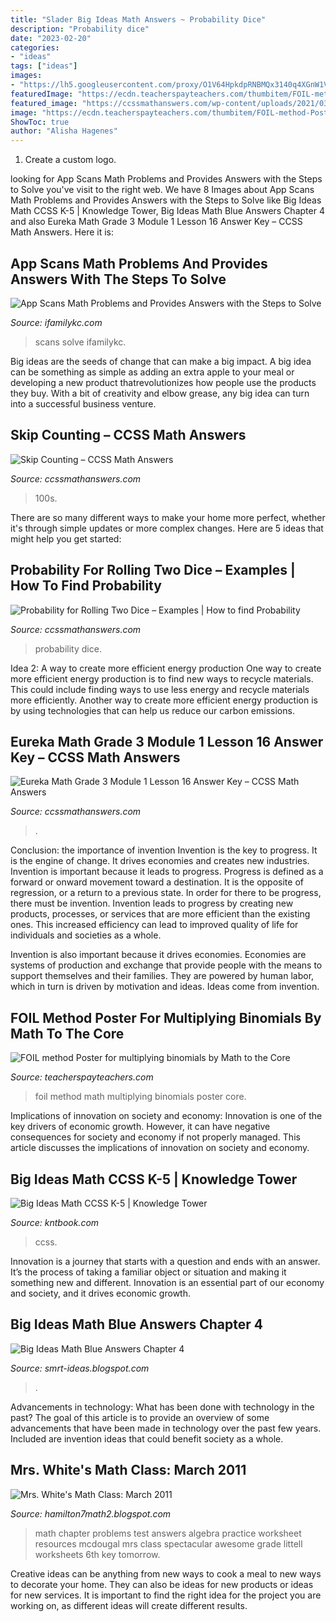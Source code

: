 ```yaml
---
title: "Slader Big Ideas Math Answers ~ Probability Dice"
description: "Probability dice"
date: "2023-02-20"
categories:
- "ideas"
tags: ["ideas"]
images:
- "https://lh5.googleusercontent.com/proxy/O1V64HpkdpRNBMQx3140q4XGnW1V8US8om9hqf7R8HKzLhkm-hv4J8vVSyH7osIPzFb0Hz7ae8hX5AekvPXQF4LUCuKdjSbEaFSKAxBcUrzOtsXkR7Ytow=w1200-h630-p-k-no-nu"
featuredImage: "https://ecdn.teacherspayteachers.com/thumbitem/FOIL-method-Poster-for-multiplying-binomials-1456790665/original-647020-2.jpg"
featured_image: "https://ccssmathanswers.com/wp-content/uploads/2021/03/Skip-Counting-by-4s-1-269x300.png"
image: "https://ecdn.teacherspayteachers.com/thumbitem/FOIL-method-Poster-for-multiplying-binomials-1456790665/original-647020-2.jpg"
ShowToc: true
author: "Alisha Hagenes"
---
```



1. Create a custom logo.

	

		
looking for App Scans Math Problems and Provides Answers with the Steps to Solve you've visit to the right web. We have 8 Images about App Scans Math Problems and Provides Answers with the Steps to Solve like Big Ideas Math CCSS K-5 | Knowledge Tower, Big Ideas Math Blue Answers Chapter 4 and also Eureka Math Grade 3 Module 1 Lesson 16 Answer Key – CCSS Math Answers. Here it is:
		
    
## App Scans Math Problems And Provides Answers With The Steps To Solve

<img loading=lazy src="https://www.ifamilykc.com/blog/wp-content/uploads/2020/05/Screenshot-2020-05-06-at-9.10.04-AM-768x1058.jpg" onerror="this.onerror=null;this.src='https://tse4.mm.bing.net/th?id=OIP.Ot_kz-ArLNup66a4oV4buAHaKM&amp;pid=15.1';" alt="App Scans Math Problems and Provides Answers with the Steps to Solve">

_Source: ifamilykc.com_

>scans solve ifamilykc. 

	

Big ideas are the seeds of change that can make a big impact. A big idea can be something as simple as adding an extra apple to your meal or developing a new product thatrevolutionizes how people use the products they buy. With a bit of creativity and elbow grease, any big idea can turn into a successful business venture.

    
## Skip Counting – CCSS Math Answers

<img loading=lazy src="https://ccssmathanswers.com/wp-content/uploads/2021/03/Skip-Counting-by-4s-1-269x300.png" onerror="this.onerror=null;this.src='https://tse1.mm.bing.net/th?id=OIP.PtOcxJIsYdkbvdEXbKTAGgAAAA&amp;pid=15.1';" alt="Skip Counting – CCSS Math Answers">

_Source: ccssmathanswers.com_

>100s. 

	

There are so many different ways to make your home more perfect, whether it's through simple updates or more complex changes. Here are 5 ideas that might help you get started: 

    
## Probability For Rolling Two Dice – Examples | How To Find Probability

<img loading=lazy src="https://ccssmathanswers.com/wp-content/uploads/2021/03/Probability-for-Rolling-Two-Dice.png" onerror="this.onerror=null;this.src='https://tse1.mm.bing.net/th?id=OIP.f5fJ2m4o7M_BYMgn63K7jgHaEK&amp;pid=15.1';" alt="Probability for Rolling Two Dice – Examples | How to find Probability">

_Source: ccssmathanswers.com_

>probability dice. 

	

Idea 2: A way to create more efficient energy production
One way to create more efficient energy production is to find new ways to recycle materials. This could include finding ways to use less energy and recycle materials more efficiently. Another way to create more efficient energy production is by using technologies that can help us reduce our carbon emissions.

    
## Eureka Math Grade 3 Module 1 Lesson 16 Answer Key – CCSS Math Answers

<img loading=lazy src="https://ccssmathanswers.com/wp-content/uploads/2021/03/EngageNY-Math-Grade-3-Module-1-Lesson-16-Pattern-Sheet-Answer-Key-1-300x240.png" onerror="this.onerror=null;this.src='https://tse4.mm.bing.net/th?id=OIP.OEG7orzcHvcsQo3nk5v99QAAAA&amp;pid=15.1';" alt="Eureka Math Grade 3 Module 1 Lesson 16 Answer Key – CCSS Math Answers">

_Source: ccssmathanswers.com_

>. 

	

Conclusion: the importance of invention
Invention is the key to progress. It is the engine of change. It drives economies and creates new industries.
Invention is important because it leads to progress. Progress is defined as a forward or onward movement toward a destination. It is the opposite of regression, or a return to a previous state. In order for there to be progress, there must be invention. Invention leads to progress by creating new products, processes, or services that are more efficient than the existing ones. This increased efficiency can lead to improved quality of life for individuals and societies as a whole.

Invention is also important because it drives economies. Economies are systems of production and exchange that provide people with the means to support themselves and their families. They are powered by human labor, which in turn is driven by motivation and ideas. Ideas come from invention.

    
## FOIL Method Poster For Multiplying Binomials By Math To The Core

<img loading=lazy src="https://ecdn.teacherspayteachers.com/thumbitem/FOIL-method-Poster-for-multiplying-binomials-1456790665/original-647020-2.jpg" onerror="this.onerror=null;this.src='https://tse4.mm.bing.net/th?id=OIP.AuRfCIoG5LD7VZxamW5PsgAAAA&amp;pid=15.1';" alt="FOIL method Poster for multiplying binomials by Math to the Core">

_Source: teacherspayteachers.com_

>foil method math multiplying binomials poster core. 

	

Implications of innovation on society and economy:
Innovation is one of the key drivers of economic growth. However, it can have negative consequences for society and economy if not properly managed. This article discusses the implications of innovation on society and economy.

    
## Big Ideas Math CCSS K-5 | Knowledge Tower

<img loading=lazy src="https://kntbook.com/wp-content/uploads/2020/04/Screen-Shot-2020-04-06-at-2.47.25-PM.png" onerror="this.onerror=null;this.src='https://tse1.mm.bing.net/th?id=OIP.Fx8nzwRYXo26XfbsL_fh2wHaJm&amp;pid=15.1';" alt="Big Ideas Math CCSS K-5 | Knowledge Tower">

_Source: kntbook.com_

>ccss. 

	

Innovation is a journey that starts with a question and ends with an answer. It’s the process of taking a familiar object or situation and making it something new and different. Innovation is an essential part of our economy and society, and it drives economic growth.

    
## Big Ideas Math Blue Answers Chapter 4

<img loading=lazy src="https://lh5.googleusercontent.com/proxy/O1V64HpkdpRNBMQx3140q4XGnW1V8US8om9hqf7R8HKzLhkm-hv4J8vVSyH7osIPzFb0Hz7ae8hX5AekvPXQF4LUCuKdjSbEaFSKAxBcUrzOtsXkR7Ytow=w1200-h630-p-k-no-nu" onerror="this.onerror=null;this.src='https://tse4.mm.bing.net/th?id=OIP.B6VIJ1NY-N8uPvTuG6ixOQHaIm&amp;pid=15.1';" alt="Big Ideas Math Blue Answers Chapter 4">

_Source: smrt-ideas.blogspot.com_

>. 

	

Advancements in technology: What has been done with technology in the past?
The goal of this article is to provide an overview of some advancements that have been made in technology over the past few years. Included are invention ideas that could benefit society as a whole.

    
## Mrs. White&#039;s Math Class: March 2011

<img loading=lazy src="https://lh6.googleusercontent.com/-36zxmZVCCT8/TW1XSDVsV4I/AAAAAAAAADI/fhXVyKfmg2Q/s1600/Chapter+3+Practice+Test+B+pg1.jpg" onerror="this.onerror=null;this.src='https://tse4.mm.bing.net/th?id=OIP.iAdQfciqRs7uaWfHIkhaUAHaJx&amp;pid=15.1';" alt="Mrs. White&#039;s Math Class: March 2011">

_Source: hamilton7math2.blogspot.com_

>math chapter problems test answers algebra practice worksheet resources mcdougal mrs class spectacular awesome grade littell worksheets 6th key tomorrow. 

	

Creative ideas can be anything from new ways to cook a meal to new ways to decorate your home. They can also be ideas for new products or ideas for new services. It is important to find the right idea for the project you are working on, as different ideas will create different results.

